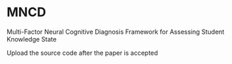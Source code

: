 # MNCD

Multi-Factor Neural  Cognitive Diagnosis Framework for Assessing Student Knowledge State

Upload the source code after the paper is accepted
